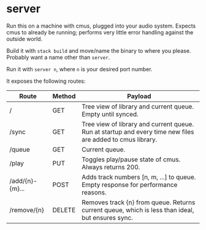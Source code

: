 # server

Run this on a machine with cmus, plugged into your audio system. Expects cmus to already be running; performs very little error handling against the outside world.

Build it with `stack build` and move/name the binary to where you please. Probably want a name other than `server`.

Run it with `server n`, where `n` is your desired port number.

It exposes the following routes:

| Route         | Method | Payload                                                                                                  |
|---------------|--------|----------------------------------------------------------------------------------------------------------|
|/              |GET     |Tree view of library and current queue. Empty until synced.                                               |
|/sync          |GET     |Tree view of library and current queue. Run at startup and every time new files are added to cmus library.|
|/queue         |GET     |Current queue.                                                                                            |
|/play          |PUT     |Toggles play/pause state of cmus. Always returns 200.                                                     |
|/add/{n}-{m}...|POST    |Adds track numbers [n, m, ...] to queue. Empty response for performance reasons.                          |
|/remove/{n}    |DELETE  |Removes track {n} from queue. Returns current queue, which is less than ideal, but ensures sync.          |

